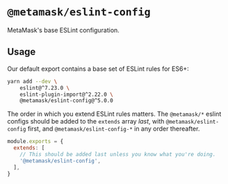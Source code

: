 # `@metamask/eslint-config`

MetaMask's base ESLint configuration.

## Usage

Our default export contains a base set of ESLint rules for ES6+:

```bash
yarn add --dev \
    eslint@^7.23.0 \
    eslint-plugin-import@^2.22.0 \
    @metamask/eslint-config@^5.0.0
```

The order in which you extend ESLint rules matters.
The `@metamask/*` eslint configs should be added to the `extends` array _last_,
with `@metamask/eslint-config` first, and `@metamask/eslint-config-*` in any
order thereafter.

```js
module.exports = {
  extends: [
    // This should be added last unless you know what you're doing.
    '@metamask/eslint-config',
  ],
}
```
